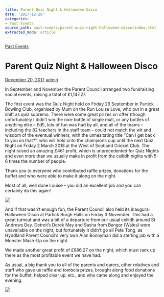 ```yaml
---
title: Parent Quiz Night & Halloween Disco
date: '2017-12-20'
categories:
- Past Events
source_path: past-events/parent-quiz-night-halloween-disco/index.html
extracted_mode: article
---
```

[Past Events](category/past-events/)

# Parent Quiz Night & Halloween Disco

[December 20, 2017](past-events/parent-quiz-night-halloween-disco/) [admin](author/admin/)

In September and November the Parent Council arranged two fundraising social events, raising a total of £1,147.27.

The first event was the Quiz Night held on Friday 29 September in Partick Bowling Club, organised by Mum on the Run Louise Love, who put in a great shift as quiz supremo. There were some great prizes on offer (though unfortunately I didn’t win the nice bottle of single malt, or any bottles of anything else – Ed!), lots of fun was had by all, and all of the teams – including the 82 teachers in the staff team – could not match the wit and wisdom of the eventual winners, with the unhesitating title “Can I get back to you on that?”, who will hold onto the champions cup until the next Quiz Night on Friday 2 March 2018 at the West of Scotland Cricket Club. The night raised an amazing £461 profit, which is unprecedented for Quiz Nights and even more than we usually make in profit from the ceilidh nights with 5-6 times the number of people.

Thank you to everyone who contributed raffle prizes, donations for the buffet and who were able to make it along on the night.

Most of all, well done Louise – you did an excellent job and you can certainly do this again!

[![](/assets/images/2017/12/quiznight2017-300x225.jpg)](/assets/images/2017/12/quiznight2017.jpg)

And if that wasn’t enough fun, the Parent Council also held its inaugural Halloween Disco at Partick Burgh Halls on Friday 3 November. This had a great turnout and was a bit of a departure from our usual ceilidh around St Andrews Day. Detroit’s Derek May and Sasha from Bangor (Wales) were unavailable on the night, but fortunately it didn’t go all Pete Tong, as Hyndland Parent Council’s very own Alan Bonnyman did a sterling job with a Monster Mash-Up on the night.

We made another great profit of £686.27 on the night, which must rank up there as the most profitable event we have had.

As usual, a big thank you to all of the parents and carers, other relatives and staff who gave us raffle and tombola prizes, brought along food donations for the buffet, helped clear up, etc., and who came along and enjoyed the evening.

[![](/assets/images/2017/12/halloweendisco2017-300x144.jpg)](/assets/images/2017/12/halloweendisco2017.jpg)
